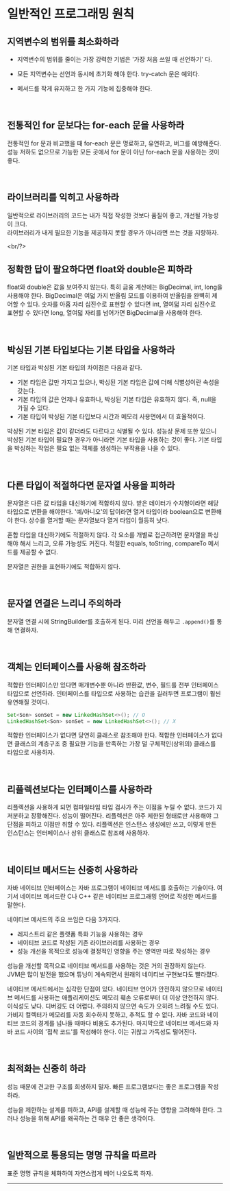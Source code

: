 # 일반적인 프로그래밍 원칙

## 지역변수의 범위를 최소화하라

* 지역변수의 범위를 줄이는 가장 강력한 기법은 '가장 처음 쓰일 때 선언하기' 다.  

* 모든 지역변수는 선언과 동시에 초기화 해야 한다. try-catch 문은 예외다.  
* 메서드를 작게 유지하고 한 가지 기능에 집중해야 한다.

<br/>

## 전통적인 for 문보다는 for-each 문을 사용하라

전통적인 for 문과 비교했을 때 for-each 문은 명료하고, 유연하고, 버그를 예방해준다.  
성능 저하도 없으므로 가능한 모든 곳에서 for 문이 아닌 for-each 문을 사용하는 것이 좋다.  

<br/>

## 라이브러리를 익히고 사용하라

일반적으로 라이브러리의 코드는 내가 직접 작성한 것보다 품질이 좋고, 개선될 가능성이 크다.  
라이브러리가 내게 필요한 기능을 제공하지 못할 경우가 아니라면 쓰는 것을 지향하자.  

<br/?>

## 정확한 답이 팔요하다면 float와 double은 피하라

float와 double은 값을 보여주지 않는다. 특히 금융 계산에는 BigDecimal, int, long을 사용해야 한다. BigDecimal은 여덟 가지 반올림 모드를 이용하여 반올림을 완벽히 제어할 수 있다. 숫자를 아홉 자리 십진수로 표현할 수 있다면 int, 열여덟 자리 십진수로 표현할 수 있다면 long, 열여덟 자리를 넘어가면 BigDecimal을 사용해야 한다.  

<br/>

## 박싱된 기본 타입보다는 기본 타입을 사용하라

기본 타입과 박싱된 기본 타입의 차이점은 다음과 같다.  

* 기본 타입은 값만 가지고 있으나, 박싱된 기본 타입은 값에 더해 식별성이란 속성을 갖는다.
* 기본 타입의 값은 언제나 유효하나, 박싱된 기본 타입은 유효하지 않다. 즉, null을 가질 수 있다.
* 기본 타입이 박싱된 기본 타입보다 시간과 메모리 사용면에서 더 효율적이다.

박싱된 기본 타입은 값이 같더라도 다르다고 식별될 수 있다. 성능상 문제 또한 있으니 박싱된 기본 타입이 필요한 경우가 아니라면 기본 타입을 사용하는 것이 좋다. 기본 타입을 박싱하는 작업은 필요 없는 객체를 생성하는 부작용을 나을 수 있다.

<br/>

## 다른 타입이 적절하다면 문자열 사용을 피하라

문자열은 다른 값 타입을 대신하기에 적합하지 않다. 받은 데이터가 수치형이라면 해당 타입으로 변환을 해야한다. '예/아니오'의 답이라면 열거 타입이라 boolean으로 변환해야 한다. 상수를 열거할 때는 문자열보다 열거 타입이 월등히 낫다.  

혼합 타입을 대신하기에도 적절하지 않다. 각 요소를 개별로 접근하려면 문자열을 파싱해야 해서 느리고, 오류 가능성도 커진다. 적절한 equals, toString, compareTo 메서드를 제공할 수 없다. 

문자열은 권한을 표현하기에도 적합하지 않다.  

<br/>

## 문자열 연결은 느리니 주의하라

문자열 연결 시에 StringBuilder를 호출하게 된다. 미리 선언을 해두고 ``.append()``를 통해 연결하자.  

<br/>

## 객체는 인터페이스를 사용해 참조하라

적합한 인터페이스만 있다면 매개변수뿐 아니라 반환값, 변수, 필드를 전부 인터페이스 타입으로 선언하라. 인터페이스를 타입으로 사용하는 습관을 길러두면 프로그램이 훨씬 유연해질 것이다.  

```java
Set<Son> sonSet = new LinkedHashSet<>(); // O
LinkedHashSet<Son> sonSet = new LinkedHashSet<>(); // X
```

적합한 인터페이스가 없다면 당연히 클래스로 참조해야 한다. 적합한 인터페이스가 없다면 클래스의 계층구조 중 필요한 기능을 만족하는 가장 덜 구체적인(상위의) 클래스를 타입으로 사용하자.  

<br/>

## 리플렉션보다는 인터페이스를 사용하라

리플렉션을 사용하게 되면 컴파일타임 타입 검사가 주는 이점을 누릴 수 없다. 코드가 지저분하고 장황해진다. 성능이 떨어진다. 리플렉션은 아주 제한된 형태로만 사용해야 그 단점을 피하고 이점만 취할 수 있다. 리플렉션은 인스턴스 생성에만 쓰고, 이렇게 만든 인스턴스는 인터페이스나 상위 클래스로 참조해 사용하자.  

<br/>

## 네이티브 메서드는 신중히 사용하라

자바 네이티브 인터페이스는 자바 프로그램이 네이티브 메서드를 호출하는 기술이다. 여기서 네이티브 메서드란 C나 C++ 같은 네이티브 프로그래밍 언어로 작성한 메서드를 말한다.  

네이티브 메서드의 주요 쓰임은 다음 3가지다.  

* 레지스트리 같은 플랫폼 특화 기능을 사용하는 경우
* 네이티브 코드로 작성된 기존 라이브러리를 사용하는 경우
* 성능 개선을 목적으로 성능에 결정적인 영향을 주는 영역만 따로 작성하는 경우

성능을 개선할 목적으로 네이티브 메서드를 사용하는 것은 거의 권장하지 않는다.  
JVM은 많이 발전을 했으며 튜닝이 계속되면서 원래의 네이티브 구현보다도 빨라졌다.  

네이티브 메서드에서는 심각한 단점이 있다. 네이티브 언어가 안전하지 않으므로 네이티브 메서드를 사용하는 애플리케이션도 메모리 훼손 오류로부터 더 이상 안전하지 않다. 이식성도 낮다. 디버깅도 더 어렵다. 주의하지 않으면 속도가 오히려 느려질 수도 있다. 가비지 컬렉터가 메모리를 자동 회수하지 못하고, 추적도 할 수 없다. 자바 코드와 네이티브 코드의 경계를 넘나들 때마다 비용도 추가된다. 마지막으로 네이티브 메서드와 자바 코드 사이의 '접착 코드'를 작성해야 한다. 이는 귀찮고 가독성도 떨어진다.  

<br/>

## 최적화는 신중히 하라

성능 때문에 견고한 구조를 희생하지 말자. 빠른 프로그램보다는 좋은 프로그램을 작성하라.  

성능을 제한하는 설계를 피하고, API를 설계할 때 성능에 주는 영향을 고려해야 한다. 그러나 성능을 위해 API를 왜곡하는 건 매우 안 좋은 생각이다.  

<br/>

## 일반적으로 통용되는 명명 규칙을 따르라

표준 명명 규칙을 체화하여 자연스럽게 베어 나오도록 하자.  

***

